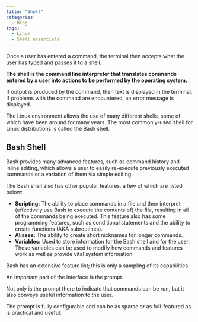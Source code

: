 ```yaml
---
title: "Shell"
categories:
  - Blog
tags:
  - Linux
  - Shell essentials
---
```


Once a user has entered a command, the terminal then accepts what the user has typed and passes it to a shell. 

<b>The shell is the command line interpreter that translates commands entered by a user into actions to be performed by the operating system.</b>

If output is produced by the command, then text is displayed in the terminal. If problems with the command are encountered, an error message is displayed.


The Linux environment allows the use of many different shells, some of which have been around for many years. The most commonly-used shell for Linux distributions is called the Bash shell.


<h2>Bash Shell</h2>

Bash provides many advanced features, such as command history and inline editing, which allows a user to easily re-execute previously executed commands or a variation of them via simple editing.

The Bash shell also has other popular features, a few of which are listed below:

<ul>
    <li><b>Scripting:</b> The ability to place commands in a file and then interpret (effectively use Bash to execute the contents of) the file, resulting in all of the commands being executed. This feature also has some programming features, such as conditional statements and the ability to create functions (AKA subroutines).</li>
    <li><b>Aliases:</b> The ability to create short nicknames for longer commands.</li>
    <li><b>Variables:</b> Used to store information for the Bash shell and for the user. These variables can be used to modify how commands and features work as well as provide vital system information.</li>

</ul>

Bash has an extensive feature list; this is only a sampling of its capabilities.

An important part of the interface is the prompt. 

Not only is the prompt there to indicate that commands can be run, but it also conveys useful information to the user.

The prompt is fully configurable and can be as sparse or as full-featured as is practical and useful.